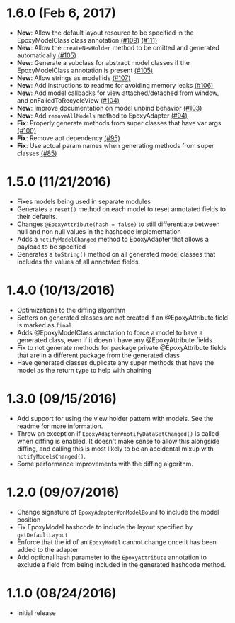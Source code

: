 # 1.6.0 (Feb 6, 2017)

* **New**: Allow the default layout resource to be specified in the EpoxyModelClass class annotation [(#109)](https://github.com/airbnb/epoxy/pull/109) [(#111)](https://github.com/airbnb/epoxy/pull/111)
* **New**: Allow the `createNewHolder` method to be omitted and generated automatically [(#105)](https://github.com/airbnb/epoxy/pull/105)
* **New**: Generate a subclass for abstract model classes if the EpoxyModelClass annotation is present [(#105)](https://github.com/airbnb/epoxy/pull/105)
* **New**: Allow strings as model ids [(#107)](https://github.com/airbnb/epoxy/pull/107)
* **New**: Add instructions to readme for avoiding memory leaks [(#106)](https://github.com/airbnb/epoxy/pull/106)
* **New**: Add model callbacks for view attached/detached from window, and onFailedToRecycleView [(#104)](https://github.com/airbnb/epoxy/pull/104)
* **New**: Improve documentation on model unbind behavior [(#103)](https://github.com/airbnb/epoxy/pull/103)
* **New**: Add `removeAllModels` method to EpoxyAdapter [(#94)](https://github.com/airbnb/epoxy/pull/94)
* **Fix**:  Properly generate methods from super classes that have var args [(#100)](https://github.com/airbnb/epoxy/pull/100)
* **Fix**: Remove apt dependency [(#95)](https://github.com/airbnb/epoxy/pull/95)
* **Fix**: Use actual param names when generating methods from super classes [(#85)](https://github.com/airbnb/epoxy/pull/85)

# 1.5.0 (11/21/2016)

* Fixes models being used in separate modules
* Generates a `reset()` method on each model to reset annotated fields to their defaults.
* Changes `@EpoxyAttribute(hash = false)` to still differentiate between null and non null values in the hashcode implementation
* Adds a `notifyModelChanged` method to EpoxyAdapter that allows a payload to be specified
* Generates a `toString()` method on all generated model classes that includes the values of all annotated fields.

# 1.4.0 (10/13/2016)

* Optimizations to the diffing algorithm
* Setters on generated classes are not created if an @EpoxyAttribute field is marked as `final`
* Adds @EpoxyModelClass annotation to force a model to have a generated class, even if it doesn't have any @EpoxyAttribute fields
* Fix to not generate methods for package private @EpoxyAttribute fields that are in a different package from the generated class
* Have generated classes duplicate any super methods that have the model as the return type to help with chaining

# 1.3.0 (09/15/2016)

* Add support for using the view holder pattern with models. See the readme for more information.
* Throw an exception if `EpoxyAdapter#notifyDataSetChanged()` is called when diffing is enabled. It doesn't make sense to allow this alongside diffing, and calling this is most likely to be an accidental mixup with `notifyModelsChanged()`.
* Some performance improvements with the diffing algorithm.

# 1.2.0 (09/07/2016)

* Change signature of `EpoxyAdapter#onModelBound` to include the model position
* Fix EpoxyModel hashcode to include the layout specified by `getDefaultLayout`
* Enforce that the id of an `EpoxyModel` cannot change once it has been added to the adapter
* Add optional hash parameter to the `EpoxyAttribute` annotation to exclude a field from being included in the generated hashcode method.

# 1.1.0 (08/24/2016)

* Initial release
